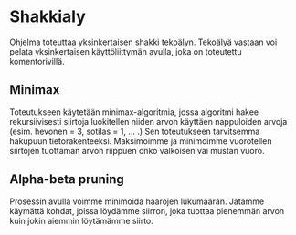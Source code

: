 # Shakkialy

Ohjelma toteuttaa yksinkertaisen shakki tekoälyn. Tekoälyä vastaan voi pelata yksinkertaisen käyttöliittymän avulla, joka on toteutettu komentorivillä. 

## Minimax
Toteutukseen käytetään minimax-algoritmia, jossa algoritmi hakee rekursiivisesti siirtoja luokitellen niiden arvon käyttäen nappuloiden arvoja (esim. hevonen = 3, sotilas = 1, … .) Sen toteutukseen tarvitsemma hakupuun tietorakenteeksi.  Maksimoimme ja minimoimme vuorotellen siirtojen tuottaman arvon riippuen onko valkoisen vai mustan vuoro.

## Alpha-beta pruning
Prosessin avulla voimme minimoida haarojen lukumäärän. Jätämme käymättä kohdat, joissa löydämme siirron, joka tuottaa pienemmän arvon kuin jokin aiemmin löytämämme siirto. 

